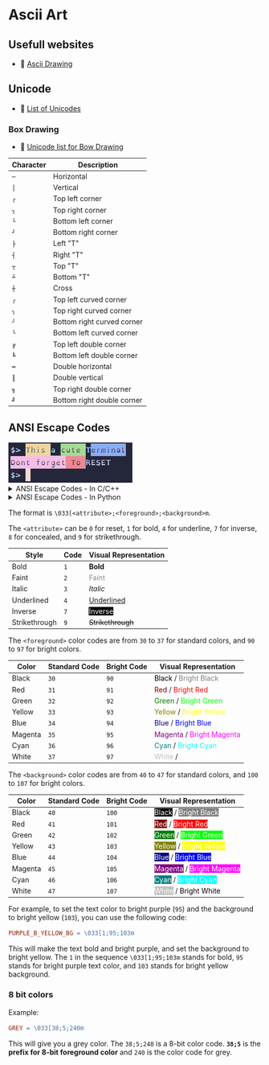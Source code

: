 # Ascii Art

## Usefull websites

- 🔗 [Ascii Drawing](https://asciiflow.com/#/)

## Unicode

- 🔗 [List of Unicodes](https://symbl.cc/en/unicode/table/)

### Box Drawing

- :toolbox: [Unicode list for Bow Drawing](https://symbl.cc/en/unicode/blocks/box-drawing/)

| Character | Description |
| --------- | ----------- |
| `─`       | Horizontal  |
| `│`       | Vertical    |
| `┌`       | Top left corner |
| `┐`       | Top right corner |
| `└`       | Bottom left corner |
| `┘`       | Bottom right corner |
| `├`       | Left "T" |
| `┤`       | Right "T" |
| `┬`       | Top "T" |
| `┴`       | Bottom "T" |
| `┼`       | Cross |
| `╭`       | Top left curved corner |
| `╮`       | Top right curved corner |
| `╯`       | Bottom right curved corner |
| `╰`       | Bottom left curved corner |
| `╔`       | Top left double corner |
| `╚`       | Bottom left double corner |
| `═`       | Double horizontal |
| `║`       | Double vertical |
| `╗`       | Top right double corner |
| `╝`       | Bottom right double corner |

## ANSI Escape Codes

<img src="./Media/ANSI-color.png" title="ANSI color in a shell">

<details>
  <summary>ANSI Escape Codes - In C/C++</summary>

In C language: 
- [Download this header](https://raw.githubusercontent.com/Tablerase/42_Projects/main/Notes/color.h)
- Include it in your project with `#include "color.h"`

```c
#include "path/to/color.h"
```
Usage:

```c
printf("%sHello World%s\n", RED, RESET);
```

Example (above picture):

```cpp
std::cout
    << YELB << "This " << RESET << UCYN << "a " << RESET 
    << GRNB << "cute " << RESET << BBLU << "T" << RESET << BLUB <<  "erminal\n"
    << MAGB << "Dont forget" << REDB << " To " << RESET << "RESET\n";
```

</details>

<details>
  <summary>ANSI Escape Codes - In Python</summary>

In a Python Function:

```python
def get_color(color_symbol: str) -> str:
  """
  Find ANSI color from a Specified symbol

  :param color_symbol: Symbol corresponding a wanted ANSI color code
  :type color_symbol: str

  :return ANSI code: String code to enable terminal color,
  returns an empty str if symbol code not found
  """
  colors = {
    "BLK": "\033[0;30m",
    "RED": "\033[0;31m",
    "GRN": "\033[0;32m",
    "YEL": "\033[0;33m",
    "BLU": "\033[0;34m",
    "MAG": "\033[0;35m",
    "CYN": "\033[0;36m",
    "WHT": "\033[0;37m",
    "BBLK": "\033[1;30m",
    "BRED": "\033[1;31m",
    "BGRN": "\033[1;32m",
    "BYEL": "\033[1;33m",
    "BBLU": "\033[1;34m",
    "BMAG": "\033[1;35m",
    "BCYN": "\033[1;36m",
    "BWHT": "\033[1;37m",
    "UBLK": "\033[4;30m",
    "URED": "\033[4;31m",
    "UGRN": "\033[4;32m",
    "UYEL": "\033[4;33m",
    "UBLU": "\033[4;34m",
    "UMAG": "\033[4;35m",
    "UCYN": "\033[4;36m",
    "UWHT": "\033[4;37m",
    "BLKB": "\033[40m",
    "REDB": "\033[41m",
    "GRNB": "\033[42m",
    "YELB": "\033[43m",
    "BLUB": "\033[44m",
    "MAGB": "\033[45m",
    "CYNB": "\033[46m",
    "WHTB": "\033[47m",
    "GRAYB": "\033[100m",
    "BLKHB": "\033[0;100m",
    "REDHB": "\033[0;101m",
    "GRNHB": "\033[0;102m",
    "YELHB": "\033[0;103m",
    "BLUHB": "\033[0;104m",
    "MAGHB": "\033[0;105m",
    "CYNHB": "\033[0;106m",
    "WHTHB": "\033[0;107m",
    "HBLK": "\033[0;90m",
    "HRED": "\033[0;91m",
    "HGRN": "\033[0;92m",
    "HYEL": "\033[0;93m",
    "HBLU": "\033[0;94m",
    "HMAG": "\033[0;95m",
    "HCYN": "\033[0;96m",
    "HWHT": "\033[0;97m",
    "BHBLK": "\033[1;90m",
    "BHRED": "\033[1;91m",
    "BHGRN": "\033[1;92m",
    "BHYEL": "\033[1;93m",
    "BHBLU": "\033[1;94m",
    "BHMAG": "\033[1;95m",
    "BHCYN": "\033[1;96m",
    "BHWHT": "\033[1;97m",
    "RESET": "\033[0m"
  }
  return colors.get(color_symbol, "")
```

</details>


The format is `\033[<attribute>;<foreground>;<background>m`.

The `<attribute>` can be `0` for reset, `1` for bold, `4` for underline, `7` for inverse, `8` for concealed, and `9` for strikethrough.

| Style         | Code     | Visual Representation |
| ------------- | -------- | --------------------- |
| Bold          | `1`      | <span style="font-weight: bold;">Bold</span> |
| Faint         | `2`      | <span style="opacity: 0.5;">Faint</span> |
| Italic        | `3`      | <span style="font-style: italic;">Italic</span> |
| Underlined    | `4`      | <span style="text-decoration: underline;">Underlined</span> |
| Inverse       | `7`      | <span style="background-color: black; color: white;">Inverse</span> |
| Strikethrough | `9`      | <span style="text-decoration: line-through;">Strikethrough</span> |

The `<foreground>` color codes are from `30` to `37` for standard colors, and `90` to `97` for bright colors.

| Color         | Standard Code | Bright Code | Visual Representation |
| ------------- | ------------- | ----------- | --------------------- |
| Black         | `30`          | `90`        | <span style="color: #000000;">Black</span> / <span style="color: #808080;">Bright Black</span> |
| Red           | `31`          | `91`        | <span style="color: #800000;">Red</span> / <span style="color: #ff0000;">Bright Red</span> |
| Green         | `32`          | `92`        | <span style="color: #008000;">Green</span> / <span style="color: #00ff00;">Bright Green</span> |
| Yellow        | `33`          | `93`        | <span style="color: #808000;">Yellow</span> / <span style="color: #ffff00;">Bright Yellow</span> |
| Blue          | `34`          | `94`        | <span style="color: #000080;">Blue</span> / <span style="color: #0000ff;">Bright Blue</span> |
| Magenta       | `35`          | `95`        | <span style="color: #800080;">Magenta</span> / <span style="color: #ff00ff;">Bright Magenta</span> |
| Cyan          | `36`          | `96`        | <span style="color: #008080;">Cyan</span> / <span style="color: #00ffff;">Bright Cyan</span> |
| White         | `37`          | `97`        | <span style="color: #c0c0c0;">White</span> / <span style="color: #ffffff;">Bright White</span> |

The `<background>` color codes are from `40` to `47` for standard colors, and `100` to `107` for bright colors.

| Color         | Standard Code | Bright Code | Visual Representation |
| ------------- | ------------- | ----------- | --------------------- |
| Black         | `40`          | `100`       | <span style="background-color: #000000; color: #ffffff;">Black</span> / <span style="background-color: #808080; color: #ffffff;">Bright Black</span> |
| Red           | `41`          | `101`       | <span style="background-color: #800000; color: #ffffff;">Red</span> / <span style="background-color: #ff0000; color: #ffffff;">Bright Red</span> |
| Green         | `42`          | `102`       | <span style="background-color: #008000; color: #ffffff;">Green</span> / <span style="background-color: #00ff00; color: #ffffff;">Bright Green</span> |
| Yellow        | `43`          | `103`       | <span style="background-color: #808000; color: #ffffff;">Yellow</span> / <span style="background-color: #ffff00; color: #ffffff;">Bright Yellow</span> |
| Blue          | `44`          | `104`       | <span style="background-color: #000080; color: #ffffff;">Blue</span> / <span style="background-color: #0000ff; color: #ffffff;">Bright Blue</span> |
| Magenta       | `45`          | `105`       | <span style="background-color: #800080; color: #ffffff;">Magenta</span> / <span style="background-color: #ff00ff; color: #ffffff;">Bright Magenta</span> |
| Cyan          | `46`          | `106`       | <span style="background-color: #008080; color: #ffffff;">Cyan</span> / <span style="background-color: #00ffff; color: #ffffff;">Bright Cyan</span> |
| White         | `47`          | `107`       | <span style="background-color: #c0c0c0; color: #ffffff;">White</span> / <span style="background-color: #ffffff; color: #000000;">Bright White</span> |

For example, to set the text color to bright purple (`95`) and the background to bright yellow (`103`), you can use the following code:

```makefile
PURPLE_B_YELLOW_BG = \033[1;95;103m
```

This will make the text bold and bright purple, and set the background to bright yellow. The `1` in the sequence `\033[1;95;103m` stands for bold, `95` stands for bright purple text color, and `103` stands for bright yellow background.

### 8 bit colors

Example:

```makefile
GREY = \033[38;5;240m
```

This will give you a grey color. The `38;5;240` is a 8-bit color code. **`38;5`** is the **prefix for 8-bit foreground color** and `240` is the color code for grey.
